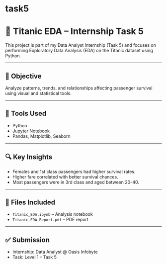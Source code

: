 # task5
# 🚢 Titanic EDA – Internship Task 5

This project is part of my Data Analyst Internship (Task 5) and focuses on performing Exploratory Data Analysis (EDA) on the Titanic dataset using Python.

---

## 📌 Objective

Analyze patterns, trends, and relationships affecting passenger survival using visual and statistical tools.

---

## 🔧 Tools Used

- Python
- Jupyter Notebook
- Pandas, Matplotlib, Seaborn

---

## 🔍 Key Insights

- Females and 1st class passengers had higher survival rates.
- Higher fare correlated with better survival chances.
- Most passengers were in 3rd class and aged between 20–40.

---

## 📁 Files Included

- `Titanic_EDA.ipynb` – Analysis notebook  
- `Titanic_EDA_Report.pdf` – PDF report  
---

## ✅ Submission

- Internship: Data Analyst @ Oasis Infobyte  
- Task: Level 1 – Task 5  


